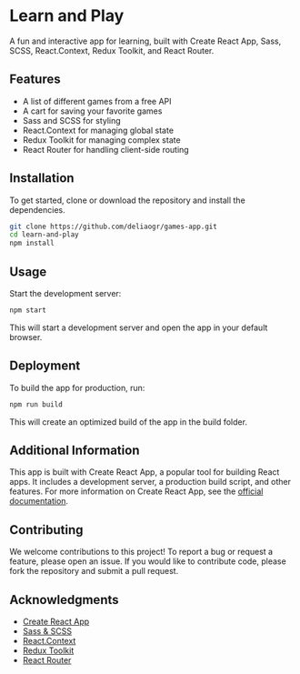 # Learn and Play
A fun and interactive app for learning, built with Create React App, Sass, SCSS, React.Context, Redux Toolkit, and React Router.

## Features
- A list of different games from a free API
- A cart for saving your favorite games
- Sass and SCSS for styling
- React.Context for managing global state
- Redux Toolkit for managing complex state
- React Router for handling client-side routing

## Installation
To get started, clone or download the repository and install the dependencies.
```bash
git clone https://github.com/deliaogr/games-app.git
cd learn-and-play
npm install
```
## Usage
Start the development server:
```bash
npm start
```
This will start a development server and open the app in your default browser.

## Deployment
To build the app for production, run:
```bash
npm run build
```
This will create an optimized build of the app in the build folder.

## Additional Information
This app is built with Create React App, a popular tool for building React apps. It includes a development server, a production build script, and other features. For more information on Create React App, see the [official documentation](https://create-react-app.dev/docs/getting-started/).

## Contributing
We welcome contributions to this project! To report a bug or request a feature, please open an issue. If you would like to contribute code, please fork the repository and submit a pull request.

## Acknowledgments
- [Create React App](https://create-react-app.dev/docs/getting-started/)
- [Sass & SCSS](https://sass-lang.com/)
- [React.Context](https://reactjs.org/docs/context.html)
- [Redux Toolkit](https://redux-toolkit.js.org/)
- [React Router](https://reactrouter.com/en/main)

